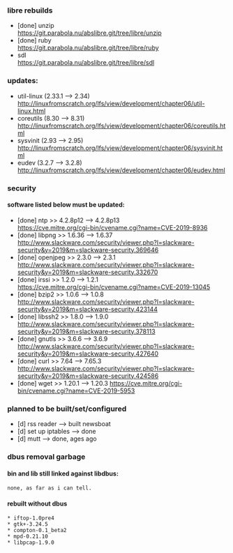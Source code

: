 ### libre rebuilds
* [done] unzip  
https://git.parabola.nu/abslibre.git/tree/libre/unzip
* [done] ruby  
https://git.parabola.nu/abslibre.git/tree/libre/ruby
* sdl  
https://git.parabola.nu/abslibre.git/tree/libre/sdl

### updates:
* util-linux (2.33.1 --> 2.34)  
http://linuxfromscratch.org/lfs/view/development/chapter06/util-linux.html
* coreutils (8.30 --> 8.31)  
http://linuxfromscratch.org/lfs/view/development/chapter06/coreutils.html
* sysvinit (2.93 --> 2.95)  
http://linuxfromscratch.org/lfs/view/development/chapter06/sysvinit.html
* eudev (3.2.7 --> 3.2.8)  
http://linuxfromscratch.org/lfs/view/development/chapter06/eudev.html

### security
#### software listed below must be updated:
* [done] ntp >> 4.2.8p12 --> 4.2.8p13  
https://cve.mitre.org/cgi-bin/cvename.cgi?name=CVE-2019-8936
* [done] libpng >> 1.6.36 --> 1.6.37  
http://www.slackware.com/security/viewer.php?l=slackware-security&y=2019&m=slackware-security.369646
* [done] openjpeg >> 2.3.0 --> 2.3.1  
http://www.slackware.com/security/viewer.php?l=slackware-security&y=2019&m=slackware-security.332670
* [done] irssi >>  1.2.0 --> 1.2.1  
https://cve.mitre.org/cgi-bin/cvename.cgi?name=CVE-2019-13045
* [done] bzip2 >> 1.0.6 --> 1.0.8  
http://www.slackware.com/security/viewer.php?l=slackware-security&y=2019&m=slackware-security.423144
* [done] libssh2 >> 1.8.0 --> 1.9.0  
http://www.slackware.com/security/viewer.php?l=slackware-security&y=2019&m=slackware-security.378113
* [done] gnutls >> 3.6.6 --> 3.6.9  
http://www.slackware.com/security/viewer.php?l=slackware-security&y=2019&m=slackware-security.427640
* [done] curl >> 7.64 --> 7.65.3  
http://www.slackware.com/security/viewer.php?l=slackware-security&y=2019&m=slackware-security.424586
* [done] wget >> 1.20.1 --> 1.20.3
https://cve.mitre.org/cgi-bin/cvename.cgi?name=CVE-2019-5953

### planned to be built/set/configured
* [d] rss reader		--> built newsboat
* [d] set up iptables		--> done
* [d] mutt			--> done, ages ago

### dbus removal garbage
#### bin and lib still linked against libdbus:
```
none, as far as i can tell.
```
#### rebuilt without dbus
```
* iftop-1.0pre4
* gtk+-3.24.5
* compton-0.1_beta2
* mpd-0.21.10
* libpcap-1.9.0
```
